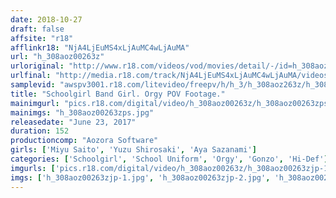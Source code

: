 ```yaml
---
date: 2018-10-27
draft: false
affsite: "r18"
afflinkr18: "NjA4LjEuMS4xLjAuMC4wLjAuMA"
url: "h_308aoz00263z"
urloriginal: "http://www.r18.com/videos/vod/movies/detail/-/id=h_308aoz00263z"
urlfinal: "http://media.r18.com/track/NjA4LjEuMS4xLjAuMC4wLjAuMA/videos/vod/movies/detail/-/id=h_308aoz00263z"
samplevid: "awspv3001.r18.com/litevideo/freepv/h/h_3/h_308aoz263z/h_308aoz263z_dmb_w.mp4"
title: "Schoolgirl Band Girl. Orgy POV Footage."
mainimgurl: "pics.r18.com/digital/video/h_308aoz00263z/h_308aoz00263zps.jpg"
mainimgs: "h_308aoz00263zps.jpg"
releasedate: "June 23, 2017"
duration: 152
productioncomp: "Aozora Software"
girls: ['Miyu Saito', 'Yuzu Shirosaki', 'Aya Sazanami']
categories: ['Schoolgirl', 'School Uniform', 'Orgy', 'Gonzo', 'Hi-Def']
imgurls: ['pics.r18.com/digital/video/h_308aoz00263z/h_308aoz00263zjp-1.jpg', 'pics.r18.com/digital/video/h_308aoz00263z/h_308aoz00263zjp-2.jpg', 'pics.r18.com/digital/video/h_308aoz00263z/h_308aoz00263zjp-3.jpg', 'pics.r18.com/digital/video/h_308aoz00263z/h_308aoz00263zjp-4.jpg', 'pics.r18.com/digital/video/h_308aoz00263z/h_308aoz00263zjp-5.jpg', 'pics.r18.com/digital/video/h_308aoz00263z/h_308aoz00263zjp-6.jpg', 'pics.r18.com/digital/video/h_308aoz00263z/h_308aoz00263zjp-7.jpg', 'pics.r18.com/digital/video/h_308aoz00263z/h_308aoz00263zjp-8.jpg', 'pics.r18.com/digital/video/h_308aoz00263z/h_308aoz00263zjp-9.jpg', 'pics.r18.com/digital/video/h_308aoz00263z/h_308aoz00263zjp-10.jpg', 'pics.r18.com/digital/video/h_308aoz00263z/h_308aoz00263zjp-11.jpg', 'pics.r18.com/digital/video/h_308aoz00263z/h_308aoz00263zjp-12.jpg', 'pics.r18.com/digital/video/h_308aoz00263z/h_308aoz00263zjp-13.jpg', 'pics.r18.com/digital/video/h_308aoz00263z/h_308aoz00263zjp-14.jpg', 'pics.r18.com/digital/video/h_308aoz00263z/h_308aoz00263zjp-15.jpg', 'pics.r18.com/digital/video/h_308aoz00263z/h_308aoz00263zjp-16.jpg', 'pics.r18.com/digital/video/h_308aoz00263z/h_308aoz00263zjp-17.jpg', 'pics.r18.com/digital/video/h_308aoz00263z/h_308aoz00263zjp-18.jpg', 'pics.r18.com/digital/video/h_308aoz00263z/h_308aoz00263zjp-19.jpg', 'pics.r18.com/digital/video/h_308aoz00263z/h_308aoz00263zjp-20.jpg']
imgs: ['h_308aoz00263zjp-1.jpg', 'h_308aoz00263zjp-2.jpg', 'h_308aoz00263zjp-3.jpg', 'h_308aoz00263zjp-4.jpg', 'h_308aoz00263zjp-5.jpg', 'h_308aoz00263zjp-6.jpg', 'h_308aoz00263zjp-7.jpg', 'h_308aoz00263zjp-8.jpg', 'h_308aoz00263zjp-9.jpg', 'h_308aoz00263zjp-10.jpg', 'h_308aoz00263zjp-11.jpg', 'h_308aoz00263zjp-12.jpg', 'h_308aoz00263zjp-13.jpg', 'h_308aoz00263zjp-14.jpg', 'h_308aoz00263zjp-15.jpg', 'h_308aoz00263zjp-16.jpg', 'h_308aoz00263zjp-17.jpg', 'h_308aoz00263zjp-18.jpg', 'h_308aoz00263zjp-19.jpg', 'h_308aoz00263zjp-20.jpg']
---
```

